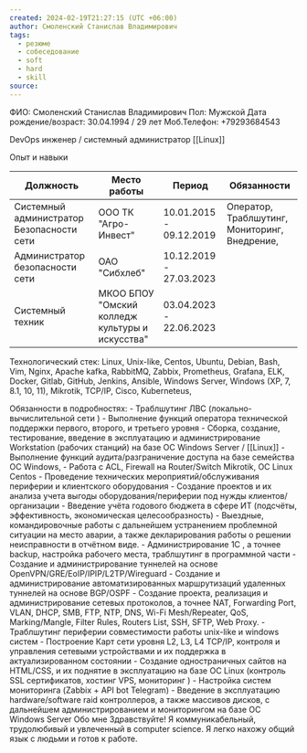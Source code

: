 ```yaml
---
created: 2024-02-19T21:27:15 (UTC +06:00)
author: Смоленский Станислав Владимирович
tags:
  - резюме
  - собеседование
  - soft
  - hard
  - skill
source:
---
```

ФИО: Смоленский Станислав Владимирович 
Пол: Мужской
Дата рождение/возраст: 30.04.1994 / 29 лет
Моб.Телефон: +79293684543

DevOps инженер / системный администратор [[Linux]] 

Опыт и навыки

| Должность                                 | Место работы                                     | Период                   | Обязанности                                   |
| ----------------------------------------- | ------------------------------------------------ | ------------------------ | --------------------------------------------- |
| Системный администратор Безопасности сети | ООО ТК "Агро-Инвест"                             | 10.01.2015  - 09.12.2019 | Оператор, Траблшутинг, Мониторинг, Внедрение, |
| Администратор безопасности  сети          | ОАО "Сибхлеб"                                    | 10.12.2019 - 27.03.2023  |                                               |
| Системный техник                          | МКОО БПОУ "Омский колледж культуры  и искусства" | 03.04.2023 - 22.06.2023  |                                               |


Технологический стек:
Linux, Unix-like, Centos, Ubuntu, Debian, Bash, Vim, Nginx, Apache kafka, RabbitMQ, Zabbix, Prometheus, Grafana, ELK, Docker, Gitlab, GitHub, Jenkins, Ansible, Windows Server, Windows (XP, 7, 8.1, 10, 11), Mikrotik, TCP/IP, Cisco, Kuberneteus, 

Обязанности в подробностях:
	- Траблшутинг ЛВС (локально-вычислительной сети )
	- Выполнение функций оператора технической поддержки первого, второго, и третьего уровня
	- Сборка, создание, тестирование, введение в эксплуатацию и  администрирование Workstation (рабочих станций) на базе ОС Windows Server / [[Linux]]
	- Выполнение функций аудита/разграничение доступа на базе семейства ОС Windows,
	- Работа с ACL, Firewall на Router/Switch Mikrotik, ОС Linux Centos
	- Проведение технических мероприятий/обслуживания периферии и клиентского оборудования
	- Создание проектов и их анализа учета выгоды оборудования/периферии под нужды  клиентов/организации
	- Введение учёта годового бюджета в сфере ИТ (подсчёты, эффективность, экономическая целесообразность)
	- Выездные, командировочные работы с дальнейшем устранением проблемной ситуации на место аварии, а также декларирования работы о решении неисправности в отчётном виде.
	- Администрирование 1С , а точнее backup, настройка рабочего места, траблшутинг в программной части
	- Создание и администрирование  туннелей на основе OpenVPN/GRE/EoIP/IPIP/L2TP/Wireguard
	- Создание и администрирование автоматизированных маршрутизаций удаленных туннелей на основе BGP/OSPF
	- Создание проекта, реализация и администрирование сетевых протоколов, а точнее NAT, Forwarding Port, VLAN, DHCP, SMB, FTP, NTP, DNS, Wi-Fi Mesh/Repeater, QoS, Marking/Mangle, Filter Rules, Routers List, SSH, SFTP, Web Proxy.
	- Траблшутинг  периферии совместимости работы unix-like и windows систем
	- Построение Карт сети уровня L2, L3, L4 TCP/IP, контроля и управления сетевыми устройствами и их поддержка в актуализированном состоянии
	- Создание одностраничных сайтов на HTML/CSS, и их поднятие в эксплуатацию на базе ОС Linux (контроль SSL сертификатов, хостинг VPS, мониторинг )
	- Настройка систем мониторинга (Zabbix + API bot Telegram)
	- Введение в эксплуатацию hardware/software raid контроллеров, а также массивов дисков, с дальнейшем администрированием и мониторингом на базе ОС Windows Server 
Обо мне
Здравствуйте! Я коммуникабельный, трудолюбивый и увлеченный в computer science. Я легко нахожу общий язык с людьми и готов к работе. 